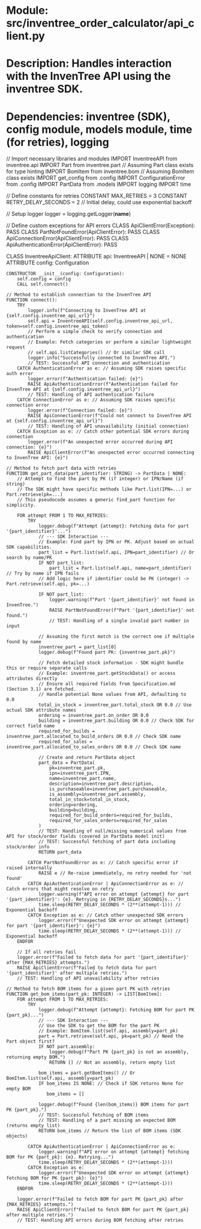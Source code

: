 # Module: src/inventree_order_calculator/api_client.py
# Description: Handles interaction with the InvenTree API using the inventree SDK.

# Dependencies: inventree (SDK), config module, models module, time (for retries), logging

// Import necessary libraries and modules
IMPORT InventreeAPI from inventree.api
IMPORT Part from inventree.part // Assuming Part class exists for type hinting
IMPORT BomItem from inventree.bom // Assuming BomItem class exists
IMPORT get_config from .config
IMPORT ConfigurationError from .config
IMPORT PartData from .models
IMPORT logging
IMPORT time

// Define constants for retries
CONSTANT MAX_RETRIES = 3
CONSTANT RETRY_DELAY_SECONDS = 2 // Initial delay, could use exponential backoff

// Setup logger
logger = logging.getLogger(__name__)

// Define custom exceptions for API errors
CLASS ApiClientError(Exception): PASS
CLASS PartNotFoundError(ApiClientError): PASS
CLASS ApiConnectionError(ApiClientError): PASS
CLASS ApiAuthenticationError(ApiClientError): PASS

CLASS InventreeApiClient:
    ATTRIBUTE api: InventreeAPI | NONE = NONE
    ATTRIBUTE config: Configuration

    CONSTRUCTOR __init__(config: Configuration):
        self.config = config
        CALL self.connect()

    // Method to establish connection to the InvenTree API
    FUNCTION connect():
        TRY
            logger.info(f"Connecting to InvenTree API at {self.config.inventree_api_url}")
            self.api = InventreeAPI(self.config.inventree_api_url, token=self.config.inventree_api_token)
            // Perform a simple check to verify connection and authentication
            // Example: Fetch categories or perform a similar lightweight request
            // self.api.listCategories() // Or similar SDK call
            logger.info("Successfully connected to InvenTree API.")
            // TEST: Successful API connection and authentication
        CATCH AuthenticationError as e: // Assuming SDK raises specific auth error
            logger.error(f"Authentication failed: {e}")
            RAISE ApiAuthenticationError(f"Authentication failed for InvenTree API at {self.config.inventree_api_url}")
            // TEST: Handling of API authentication failure
        CATCH ConnectionError as e: // Assuming SDK raises specific connection error
            logger.error(f"Connection failed: {e}")
            RAISE ApiConnectionError(f"Could not connect to InvenTree API at {self.config.inventree_api_url}")
            // TEST: Handling of API unavailability (initial connection)
        CATCH Exception as e: // Catch other potential SDK errors during connection
            logger.error(f"An unexpected error occurred during API connection: {e}")
            RAISE ApiClientError(f"An unexpected error occurred connecting to InvenTree API: {e}")

    // Method to fetch part data with retries
    FUNCTION get_part_data(part_identifier: STRING) -> PartData | NONE:
        // Attempt to find the part by PK (if integer) or IPN/Name (if string)
        // The SDK might have specific methods like Part.list(IPN=...) or Part.retrieve(pk=...)
        // This pseudocode assumes a generic find_part function for simplicity.

        FOR attempt FROM 1 TO MAX_RETRIES:
            TRY
                logger.debug(f"Attempt {attempt}: Fetching data for part '{part_identifier}'...")
                // --- SDK Interaction ---
                // Example: Find part by IPN or PK. Adjust based on actual SDK capabilities.
                part_list = Part.list(self.api, IPN=part_identifier) // Or search by name/PK
                IF NOT part_list:
                    part_list = Part.list(self.api, name=part_identifier) // Try by name if IPN fails
                // Add logic here if identifier could be PK (integer) -> Part.retrieve(self.api, pk=...)

                IF NOT part_list:
                    logger.warning(f"Part '{part_identifier}' not found in InvenTree.")
                    RAISE PartNotFoundError(f"Part '{part_identifier}' not found.")
                    // TEST: Handling of a single invalid part number in input

                // Assuming the first match is the correct one if multiple found by name
                inventree_part = part_list[0]
                logger.debug(f"Found part PK: {inventree_part.pk}")

                // Fetch detailed stock information - SDK might bundle this or require separate calls
                // Example: inventree_part.getStockData() or access attributes directly
                // Ensure all required fields from Specification.md (Section 3.1) are fetched.
                // Handle potential None values from API, defaulting to 0.0
                total_in_stock = inventree_part.total_stock OR 0.0 // Use actual SDK attribute names
                ordering = inventree_part.on_order OR 0.0
                building = inventree_part.building OR 0.0 // Check SDK for correct field name
                required_for_builds = inventree_part.allocated_to_build_orders OR 0.0 // Check SDK name
                required_for_sales = inventree_part.allocated_to_sales_orders OR 0.0 // Check SDK name

                // Create and return PartData object
                part_data = PartData(
                    pk=inventree_part.pk,
                    ipn=inventree_part.IPN,
                    name=inventree_part.name,
                    description=inventree_part.description,
                    is_purchaseable=inventree_part.purchaseable,
                    is_assembly=inventree_part.assembly,
                    total_in_stock=total_in_stock,
                    ordering=ordering,
                    building=building,
                    required_for_build_orders=required_for_builds,
                    required_for_sales_orders=required_for_sales
                )
                // TEST: Handling of null/missing numerical values from API for stock/order fields (covered in PartData model init)
                // TEST: Successful fetching of part data including stock/order info
                RETURN part_data

            CATCH PartNotFoundError as e: // Catch specific error if raised internally
                RAISE e // Re-raise immediately, no retry needed for 'not found'
            CATCH ApiAuthenticationError | ApiConnectionError as e: // Catch errors that might resolve on retry
                logger.warning(f"API error on attempt {attempt} for part '{part_identifier}': {e}. Retrying in {RETRY_DELAY_SECONDS}s...")
                time.sleep(RETRY_DELAY_SECONDS * (2**(attempt-1))) // Exponential backoff
            CATCH Exception as e: // Catch other unexpected SDK errors
                logger.error(f"Unexpected SDK error on attempt {attempt} for part '{part_identifier}': {e}")
                time.sleep(RETRY_DELAY_SECONDS * (2**(attempt-1))) // Exponential backoff
        ENDFOR

        // If all retries fail
        logger.error(f"Failed to fetch data for part '{part_identifier}' after {MAX_RETRIES} attempts.")
        RAISE ApiClientError(f"Failed to fetch data for part '{part_identifier}' after multiple retries.")
        // TEST: Handling of API unavailability after retries

    // Method to fetch BOM items for a given part PK with retries
    FUNCTION get_bom_items(part_pk: INTEGER) -> LIST[BomItem]:
        FOR attempt FROM 1 TO MAX_RETRIES:
            TRY
                logger.debug(f"Attempt {attempt}: Fetching BOM for part PK {part_pk}...")
                // --- SDK Interaction ---
                // Use the SDK to get the BOM for the part PK
                // Example: BomItem.list(self.api, assembly=part_pk)
                part = Part.retrieve(self.api, pk=part_pk) // Need the Part object first?
                IF NOT part.assembly:
                    logger.debug(f"Part PK {part_pk} is not an assembly, returning empty BOM.")
                    RETURN [] // Not an assembly, return empty list

                bom_items = part.getBomItems() // Or BomItem.list(self.api, assembly=part_pk)
                IF bom_items IS NONE: // Check if SDK returns None for empty BOM
                   bom_items = []

                logger.debug(f"Found {len(bom_items)} BOM items for part PK {part_pk}.")
                // TEST: Successful fetching of BOM items
                // TEST: Handling of a part missing an expected BOM (returns empty list)
                RETURN bom_items // Return the list of BOM items (SDK objects)

            CATCH ApiAuthenticationError | ApiConnectionError as e:
                logger.warning(f"API error on attempt {attempt} fetching BOM for PK {part_pk}: {e}. Retrying...")
                time.sleep(RETRY_DELAY_SECONDS * (2**(attempt-1)))
            CATCH Exception as e:
                logger.error(f"Unexpected SDK error on attempt {attempt} fetching BOM for PK {part_pk}: {e}")
                time.sleep(RETRY_DELAY_SECONDS * (2**(attempt-1)))
        ENDFOR

        logger.error(f"Failed to fetch BOM for part PK {part_pk} after {MAX_RETRIES} attempts.")
        RAISE ApiClientError(f"Failed to fetch BOM for part PK {part_pk} after multiple retries.")
        // TEST: Handling API errors during BOM fetching after retries
